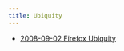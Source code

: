 ```yaml
---
title: Ubiquity
---
```



- [2008-09-02 Firefox Ubiquity](./../../../../../../d/2008/09/02/Firefox_Ubiquity.md)




